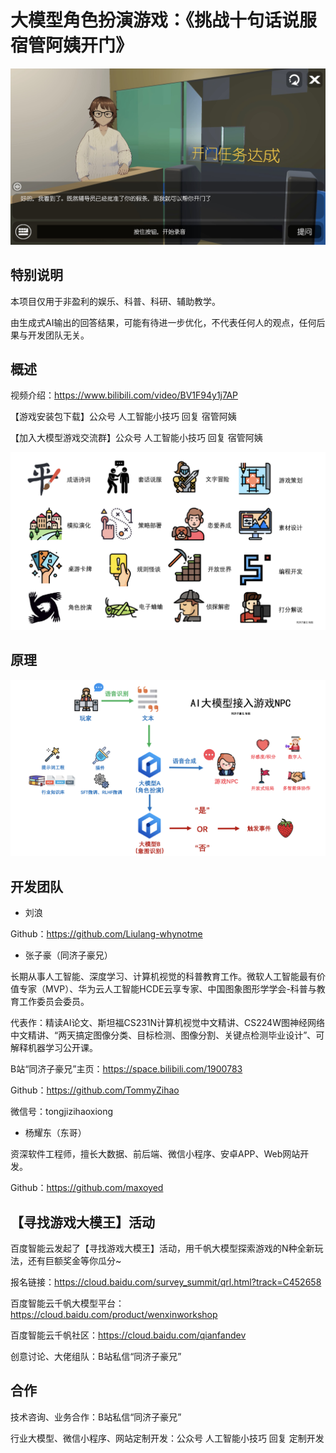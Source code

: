 # 大模型角色扮演游戏：《挑战十句话说服宿管阿姨开门》

![游戏界面](asset/ui-1.jpg)

## 特别说明

本项目仅用于非盈利的娱乐、科普、科研、辅助教学。

由生成式AI输出的回答结果，可能有待进一步优化，不代表任何人的观点，任何后果与开发团队无关。

## 概述

视频介绍：https://www.bilibili.com/video/BV1F94y1j7AP

【游戏安装包下载】公众号 人工智能小技巧 回复 宿管阿姨

【加入大模型游戏交流群】公众号 人工智能小技巧 回复 宿管阿姨

![大模型赋能的游戏场景](asset/kind.png)

## 原理

![开发流程图](asset/flow.png)

## 开发团队

- 刘浪

Github：https://github.com/Liulang-whynotme

- 张子豪（同济子豪兄）

长期从事人工智能、深度学习、计算机视觉的科普教育工作。微软人工智能最有价值专家（MVP）、华为云人工智能HCDE云享专家、中国图象图形学学会-科普与教育工作委员会委员。

代表作：精读AI论文、斯坦福CS231N计算机视觉中文精讲、CS224W图神经网络中文精讲、“两天搞定图像分类、目标检测、图像分割、关键点检测毕业设计”、可解释机器学习公开课。

B站“同济子豪兄”主页：https://space.bilibili.com/1900783

Github：https://github.com/TommyZihao

微信号：tongjizihaoxiong

- 杨耀东（东哥）
  
资深软件工程师，擅长大数据、前后端、微信小程序、安卓APP、Web网站开发。

Github：https://github.com/maxoyed

## 【寻找游戏大模王】活动

百度智能云发起了【寻找游戏大模王】活动，用千帆大模型探索游戏的N种全新玩法，还有巨额奖金等你瓜分~

报名链接：https://cloud.baidu.com/survey_summit/qrl.html?track=C452658

百度智能云千帆大模型平台：https://cloud.baidu.com/product/wenxinworkshop

百度智能云千帆社区：https://cloud.baidu.com/qianfandev

创意讨论、大佬组队：B站私信“同济子豪兄”

## 合作

技术咨询、业务合作：B站私信“同济子豪兄”

行业大模型、微信小程序、网站定制开发：公众号 人工智能小技巧 回复 定制开发



